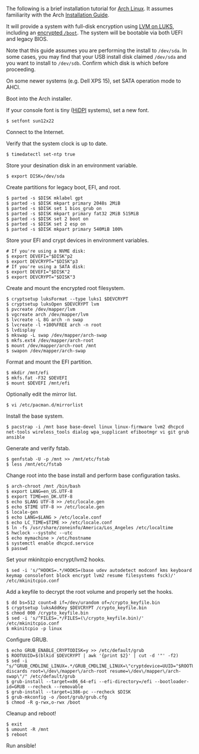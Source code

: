 The following is a brief installation tutorial for [Arch Linux][1]. It assumes
familiarity with the Arch [Installation Guide][2].

It will provide a system with full-disk encryption using [LVM on LUKS][3],
including an [encrypted `/boot`][4]. The system will be bootable via both UEFI and
legacy BIOS.

Note that this guide assumes you are performing the install to `/dev/sda`. In
some cases, you may find that your USB install disk claimed `/dev/sda` and you
want to install to `/dev/sdb`. Confirm which disk is which before proceeding.

On some newer systems (e.g. Dell XPS 15), set SATA operation mode to AHCI.

Boot into the Arch installer.

If your console font is tiny ([HiDPI][5] systems), set a new font.

    $ setfont sun12x22

Connect to the Internet.

Verify that the system clock is up to date.

    $ timedatectl set-ntp true

Store your desination disk in an environment variable.

    $ export DISK=/dev/sda

Create partitions for legacy boot, EFI, and root.

    $ parted -s $DISK mklabel gpt
    $ parted -s $DISK mkpart primary 2048s 2MiB
    $ parted -s $DISK set 1 bios_grub on
    $ parted -s $DISK mkpart primary fat32 2MiB 515MiB
    $ parted -s $DISK set 2 boot on
    $ parted -s $DISK set 2 esp on
    $ parted -s $DISK mkpart primary 540MiB 100%

Store your EFI and crypt devices in environment variables.

    # If you're using a NVME disk:
    $ export DEVEFI="$DISK"p2
    $ export DEVCRYPT="$DISK"p3
    # If you're using a SATA disk:
    $ export DEVEFI="$DISK"2
    $ export DEVCRYPT="$DISK"3

Create and mount the encrypted root filesystem.

    $ cryptsetup luksFormat --type luks1 $DEVCRYPT
    $ cryptsetup luksOpen $DEVCRYPT lvm
    $ pvcreate /dev/mapper/lvm
    $ vgcreate arch /dev/mapper/lvm
    $ lvcreate -L 8G arch -n swap
    $ lvcreate -l +100%FREE arch -n root
    $ lvdisplay
    $ mkswap -L swap /dev/mapper/arch-swap
    $ mkfs.ext4 /dev/mapper/arch-root
    $ mount /dev/mapper/arch-root /mnt
    $ swapon /dev/mapper/arch-swap

Format and mount the EFI partition.

    $ mkdir /mnt/efi
    $ mkfs.fat -F32 $DEVEFI
    $ mount $DEVEFI /mnt/efi

Optionally edit the mirror list.

    $ vi /etc/pacman.d/mirrorlist

Install the base system.

    $ pacstrap -i /mnt base base-devel linux linux-firmware lvm2 dhcpcd net-tools wireless_tools dialog wpa_supplicant efibootmgr vi git grub ansible

Generate and verify fstab.

    $ genfstab -U -p /mnt >> /mnt/etc/fstab
    $ less /mnt/etc/fstab

Change root into the base install and perform base configuration tasks.

    $ arch-chroot /mnt /bin/bash
    $ export LANG=en_US.UTF-8
    $ export TIME=en_DK.UTF-8
    $ echo $LANG UTF-8 >> /etc/locale.gen
    $ echo $TIME UTF-8 >> /etc/locale.gen
    $ locale-gen
    $ echo LANG=$LANG > /etc/locale.conf
    $ echo LC_TIME=$TIME >> /etc/locale.conf
    $ ln -fs /usr/share/zoneinfo/America/Los_Angeles /etc/localtime
    $ hwclock --systohc --utc
    $ echo mymachine > /etc/hostname
    $ systemctl enable dhcpcd.service
    $ passwd

Set your mkinitcpio encrypt/lvm2 hooks.

    $ sed -i 's/^HOOKS=.*/HOOKS=(base udev autodetect modconf kms keyboard keymap consolefont block encrypt lvm2 resume filesystems fsck)/' /etc/mkinitcpio.conf

Add a keyfile to decrypt the root volume and properly set the hooks.

    $ dd bs=512 count=8 if=/dev/urandom of=/crypto_keyfile.bin
    $ cryptsetup luksAddKey $DEVCRYPT /crypto_keyfile.bin
    $ chmod 000 /crypto_keyfile.bin
    $ sed -i 's/^FILES=.*/FILES=(\/crypto_keyfile.bin)/' /etc/mkinitcpio.conf
    $ mkinitcpio -p linux

Configure GRUB.

    $ echo GRUB_ENABLE_CRYPTODISK=y >> /etc/default/grub
    $ ROOTUUID=$(blkid $DEVCRYPT | awk '{print $2}' | cut -d '"' -f2)
    $ sed -i "s/^GRUB_CMDLINE_LINUX=.*/GRUB_CMDLINE_LINUX=\"cryptdevice=UUID="$ROOTUUID":lvm:allow-discards root=\/dev\/mapper\/arch-root resume=\/dev\/mapper\/arch-swap\"/" /etc/default/grub
    $ grub-install --target=x86_64-efi --efi-directory=/efi --bootloader-id=GRUB --recheck --removable
    $ grub-install --target=i386-pc --recheck $DISK
    $ grub-mkconfig -o /boot/grub/grub.cfg
    $ chmod -R g-rwx,o-rwx /boot

Cleanup and reboot!

    $ exit
    $ umount -R /mnt
    $ reboot

Run ansible!


[1]: https://www.archlinux.org/
[2]: https://wiki.archlinux.org/index.php/Installation_guide
[3]: https://wiki.archlinux.org/index.php/Dm-crypt/Encrypting_an_entire_system#LVM_on_LUKS
[4]: https://wiki.archlinux.org/index.php/Dm-crypt/Encrypting_an_entire_system#Encrypted_boot_partition_(GRUB)
[5]: https://wiki.archlinux.org/index.php/HiDPI
